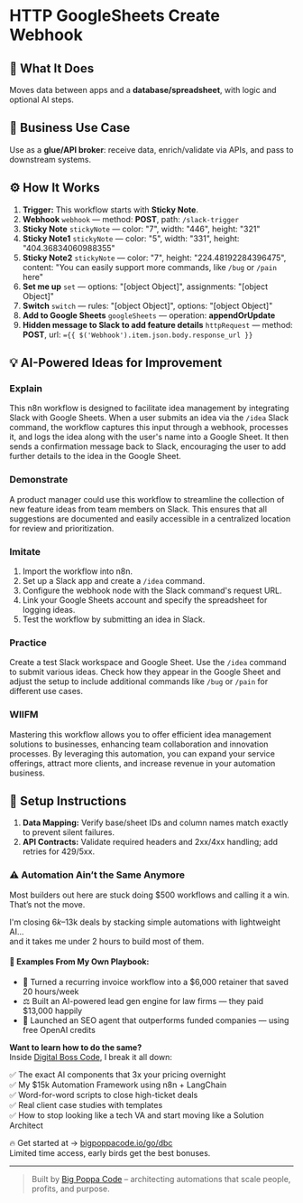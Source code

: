 # HTTP GoogleSheets Create Webhook
  ## 🚀 What It Does
  Moves data between apps and a **database/spreadsheet**, with logic and optional AI steps.
  
  ## 💼 Business Use Case
  Use as a **glue/API broker**: receive data, enrich/validate via APIs, and pass to downstream systems.
  
  ## ⚙️ How It Works
  1. **Trigger:** This workflow starts with **Sticky Note**.
  2. **Webhook** `webhook` — method: **POST**, path: `/slack-trigger`
3. **Sticky Note** `stickyNote` — color: "7", width: "446", height: "321"
4. **Sticky Note1** `stickyNote` — color: "5", width: "331", height: "404.36834060988355"
5. **Sticky Note2** `stickyNote` — color: "7", height: "224.48192284396475", content: "You can easily support more commands, like `/bug` or `/pain` here"
6. **Set me up** `set` — options: "[object Object]", assignments: "[object Object]"
7. **Switch** `switch` — rules: "[object Object]", options: "[object Object]"
8. **Add to Google Sheets** `googleSheets` — operation: **appendOrUpdate**
9. **Hidden message to Slack to add feature details** `httpRequest` — method: **POST**, url: `={{ $('Webhook').item.json.body.response_url }}`
  
  ## 💡 AI-Powered Ideas for Improvement
  ### Explain
This n8n workflow is designed to facilitate idea management by integrating Slack with Google Sheets. When a user submits an idea via the `/idea` Slack command, the workflow captures this input through a webhook, processes it, and logs the idea along with the user's name into a Google Sheet. It then sends a confirmation message back to Slack, encouraging the user to add further details to the idea in the Google Sheet.

### Demonstrate
A product manager could use this workflow to streamline the collection of new feature ideas from team members on Slack. This ensures that all suggestions are documented and easily accessible in a centralized location for review and prioritization.

### Imitate
1. Import the workflow into n8n.
2. Set up a Slack app and create a `/idea` command.
3. Configure the webhook node with the Slack command's request URL.
4. Link your Google Sheets account and specify the spreadsheet for logging ideas.
5. Test the workflow by submitting an idea in Slack.

### Practice
Create a test Slack workspace and Google Sheet. Use the `/idea` command to submit various ideas. Check how they appear in the Google Sheet and adjust the setup to include additional commands like `/bug` or `/pain` for different use cases.

### WIIFM
Mastering this workflow allows you to offer efficient idea management solutions to businesses, enhancing team collaboration and innovation processes. By leveraging this automation, you can expand your service offerings, attract more clients, and increase revenue in your automation business.
  
  ## 🔧 Setup Instructions
  1. **Data Mapping:** Verify base/sheet IDs and column names match exactly to prevent silent failures.
2. **API Contracts:** Validate required headers and 2xx/4xx handling; add retries for 429/5xx.
  
### ⚠️ Automation Ain’t the Same Anymore

Most builders out here are stuck doing $500 workflows and calling it a win.  
That’s not the move.  

I'm closing $6k–$13k deals by stacking simple automations with lightweight AI...  
and it takes me under 2 hours to build most of them.

#### 🧠 Examples From My Own Playbook:
- 🔁 Turned a recurring invoice workflow into a $6,000 retainer that saved 20 hours/week  
- ⚖️ Built an AI-powered lead gen engine for law firms — they paid $13,000 happily  
- 🚀 Launched an SEO agent that outperforms funded companies — using free OpenAI credits  

**Want to learn how to do the same?**  
Inside [Digital Boss Code](https://bigpoppacode.io/go/dbc), I break it all down:

✅ The exact AI components that 3x your pricing overnight  
✅ My $15k Automation Framework using n8n + LangChain  
✅ Word-for-word scripts to close high-ticket deals  
✅ Real client case studies with templates  
✅ How to stop looking like a tech VA and start moving like a Solution Architect  

🔥 Get started at → [bigpoppacode.io/go/dbc](https://bigpoppacode.io/go/dbc)  
Limited time access, early birds get the best bonuses.

---
> Built by [Big Poppa Code](https://bigpoppacode.io) – architecting automations that scale people, profits, and purpose.
  